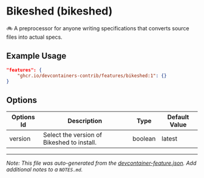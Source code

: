 
# Bikeshed (bikeshed)

🚲 A preprocessor for anyone writing specifications that converts source files into actual specs.

## Example Usage

```json
"features": {
    "ghcr.io/devcontainers-contrib/features/bikeshed:1": {}
}
```

## Options

| Options Id | Description | Type | Default Value |
|-----|-----|-----|-----|
| version | Select the version of Bikeshed to install. | boolean | latest |



---

_Note: This file was auto-generated from the [devcontainer-feature.json](https://github.com/devcontainers-contrib/features/blob/main/src/bikeshed/devcontainer-feature.json).  Add additional notes to a `NOTES.md`._

